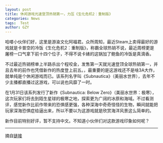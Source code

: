 ```yaml
---
layout: post
title: 休闲游戏光速登顶热销第一，力压《生化危机2：重制版》
categories: News
tags:  Test
author: GZY
---
```


哈喽小伙伴们好，这里是游渝文化阿福君。众所周知，最近Steam上卖得最好的游戏就是卡普空的冷饭《生化危机2：重制版》，称霸全球热销不说，最近周榜更是屠榜一口气拿下前十四个位子，不得不说卡婊的这锅加了鲍鱼的冷饭是真滴香。

不过最近热销榜单上半路杀出个程咬金，发售第一天就光速登顶全球热销第一，并且去年的前作也凭借新作的热度登上前五。，最重要的是这游戏还不是啥3A大作，就单纯是个休闲游戏而已。该系列名字叫《Subnautica》（美丽水世界），去年不少主播都直播过这游戏，可以说也风靡了一时。

在1月31日该系列发行了新作《Subnautica: Below Zero》（美丽水世界：极寒），这次玩家们将去到陌生星球的极寒之地，探索更为广阔的冰原和海域。不过看测评，感觉新作比前作带来的恐惧感更强，各种深海中奇奇怪怪的生物，瞬间就能把玩家深海恐惧症给逼出来，所以不要以为这游戏就是欣赏海洋风景这么简单的。

新作目前特别好评，暂不支持中文。不知道小伙伴们对这款游戏印象如何呢？

*****

摘自[链接](http://new.qq.com/omn/20190131/20190131A0DUAB.html)